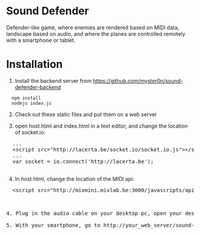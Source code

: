 Sound Defender
=======

Defender-like game, where enemies are rendered based on MIDI data, landscape based on audio,
and where the planes are controlled remotely with a smartphone or tablet.

Installation
=======

1. Install the backend server from https://github.com/myster0n/sound-defender-backend

```
  npm install
  nodejs index.js
```

2. Check out these static files and put them on a web server

3. open host.html and index.html in a text editor, and change the location of socket.io:

  <pre>
  ...
  &lt;script src="http://lacerta.be/socket.io/socket.io.js"&gt;&lt;/script&gt;
  ...
  var socket = io.connect('http://lacerta.be');
  </pre>

4. In host.html, change the location of the MIDI api:

  <pre>
  &lt;script src="http://mixmini.mixlab.be:3000/javascripts/api.js" type='text/javascript'&gt;&lt;/script&gt;
  <pre>

4. Plug in the audio cable on your desktop pc, open your desktop browser and go to http://your_web_server/sound-defender/host.html

5. With your smartphone, go to http://your_web_server/sound-defender/ and if a plane is assigned to you, start playing! 
